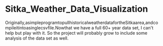 # Sitka_Weather_Data_Visualization

Originally,asimpleprogramtopullhistoricalweatherdatafortheSitkaarea,andcompileitintoasinglecsvfile.Nowthat we have a full 60+ year data set, I can't help but play with it. So the project will probably grow to include some analysis of the data set as well.

